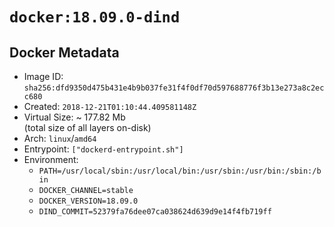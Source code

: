 # `docker:18.09.0-dind`

## Docker Metadata

- Image ID: `sha256:dfd9350d475b431e4b9b037fe31f4f0df70d597688776f3b13e273a8c2ecc680`
- Created: `2018-12-21T01:10:44.409581148Z`
- Virtual Size: ~ 177.82 Mb  
  (total size of all layers on-disk)
- Arch: `linux`/`amd64`
- Entrypoint: `["dockerd-entrypoint.sh"]`
- Environment:
  - `PATH=/usr/local/sbin:/usr/local/bin:/usr/sbin:/usr/bin:/sbin:/bin`
  - `DOCKER_CHANNEL=stable`
  - `DOCKER_VERSION=18.09.0`
  - `DIND_COMMIT=52379fa76dee07ca038624d639d9e14f4fb719ff`

